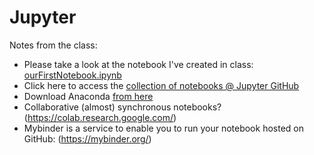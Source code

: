 # Jupyter

Notes from the class:

* Please take a look at the notebook I've created in class: [ourFirstNotebook.ipynb](../notebooks/ourFirstNotebook.ipynb)
* Click here to access the [collection of notebooks @ Jupyter GitHub](https://github.com/jupyter/jupyter/wiki/A-gallery-of-interesting-Jupyter-Notebooks)
* Download Anaconda [from here](http://www.anaconda.com)
* Collaborative (almost) synchronous notebooks? (https://colab.research.google.com/)
* Mybinder is a service to enable you to run your notebook hosted on GitHub: (https://mybinder.org/)
